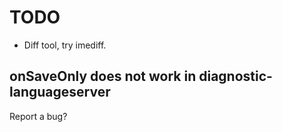 # TODO

* Diff tool, try imediff.

## onSaveOnly does not work in diagnostic-languageserver
Report a bug?
